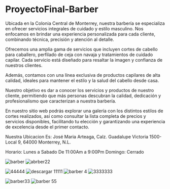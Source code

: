 # ProyectoFinal-Barber
Ubicada en la Colonia Central de Monterrey, nuestra barbería se especializa en ofrecer servicios integrales de cuidado y estilo masculino. Nos enfocamos en brindar una experiencia personalizada para cada cliente, combinando técnica, precisión y atención al detalle.

Ofrecemos una amplia gama de servicios que incluyen cortes de cabello para caballero, perfilado de ceja con navaja y tratamientos de cuidado capilar. Cada servicio está diseñado para resaltar la imagen y confianza de nuestros clientes.

Además, contamos con una línea exclusiva de productos capilares de alta calidad, ideales para mantener el estilo y la salud del cabello desde casa.

Nuestro objetivo es dar a conocer los servicios y productos de nuestro cliente, permitiendo que más personas descubran la calidad, dedicación y profesionalismo que caracterizan a nuestra barbería.

En nuestro sitio web podrás explorar una galería con los distintos estilos de cortes realizados, así como consultar la lista completa de precios y servicios disponibles, facilitando tu elección y garantizando una experiencia de excelencia desde el primer contacto.

Nuestra Ubicacion Es: José Maria Arteaga, Calz. Guadalupe Victoria 1500-Local 9, 64000 Monterrey, N.L.

Horario: Lunes a Sabado De 11:00Am a 9:00Pm Domingo: Cerrado

![barber](https://github.com/user-attachments/assets/58f4f543-bc1d-4171-9688-a7aef4c830d2)
![abrber22](https://github.com/user-attachments/assets/47015881-1530-4028-b579-504d73ea0826)

![44444](https://github.com/user-attachments/assets/cc188e43-6916-41d0-a0cd-f33dd5819853)
![descargar 11111](https://github.com/user-attachments/assets/2ecfbcde-886d-4f25-a5c5-f8218b9808ed)
![barber 4](https://github.com/user-attachments/assets/951a175f-1f9c-4497-833a-2c154278dc27)
![3333333](https://github.com/user-attachments/assets/a53553bc-6469-4c88-830c-d25d2af85197)

![barber33](https://github.com/user-attachments/assets/50f855fe-fd2c-4650-a744-39810194dd5e)
![barber 55](https://github.com/user-attachments/assets/576089e2-915c-4138-a94b-505ba65ce752)

